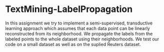 # TextMining-LabelPropagation
In this assignment we try to implement a semi-supervised, transductive learning approach which assumes that each data point can be linearly reconstructed from its neighborhood. We propagate the labels from the labeled points to the whole dataset using their neighborhoods. We test our code on a small dataset as well as on the suplied Reuters dataset.
